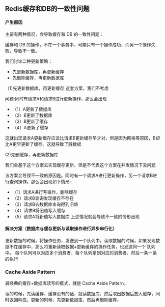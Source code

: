 ## Redis缓存和DB的一致性问题

#### 产生原因

主要有两种情况，会导致缓存和 DB 的一致性问题：

缓存和 DB 的操作，不在一个事务中，可能只有一个操作成功，而另一个操作失败，导致不一致。

我们讨论二种更新策略：

- 先更新数据库，再更新缓存
- 先删除缓存，再更新数据库



（1)先更新数据库，再更新缓存 这套方案，我们不考虑

问题:同时有请求A和请求B进行更新操作，那么会出现

- （1）A更新了数据库
- （2）B更新了数据库
- （3）B更新了缓存
- （4）A更新了缓存

这就出现请求A更新缓存应该比请求B更新缓存早才对，但是因为网络等原因，B却比A更早更新了缓存。这就导致了脏数据

 (2)先删缓存，再更新数据库

我们会基于这个方案去实现缓存更新，但是不代表这个方案在并发情况下没问题

该方案会导致不一致的原因是。同时有一个请求A进行更新操作，另一个请求B进行查询操作。那么会出现如下情形:

- （1）请求A进行写操作，删除缓存
- （2）请求B查询发现缓存不存在
- （3）请求B去数据库查询得到旧值
- （4）请求B将旧值写入缓存
- （5）请求A将新值写入数据库
  上述情况就会导致不一致的情形出现

#### 解决方案（数据库与缓存更新与读取操作进行异步串行化）

更新数据的时候，将操作任务，发送到一个队列中。读取数据的时候，如果发现数据不在缓存中，那么将重新读取数据+更新缓存的操作任务，也发送同一个
队列中。 每个队列可以对应多个消费者，每个队列拿到对应的消费者，然后一条一条的执行



### Cache Aside Pattern

最经典的缓存+数据库读写的模式，就是 Cache Aside Pattern。

读的时候，先读缓存，缓存没有的话，就读数据库，然后取出数据后放入缓存，同时返回响应。更新的时候，先更新数据库，然后再删除缓存。